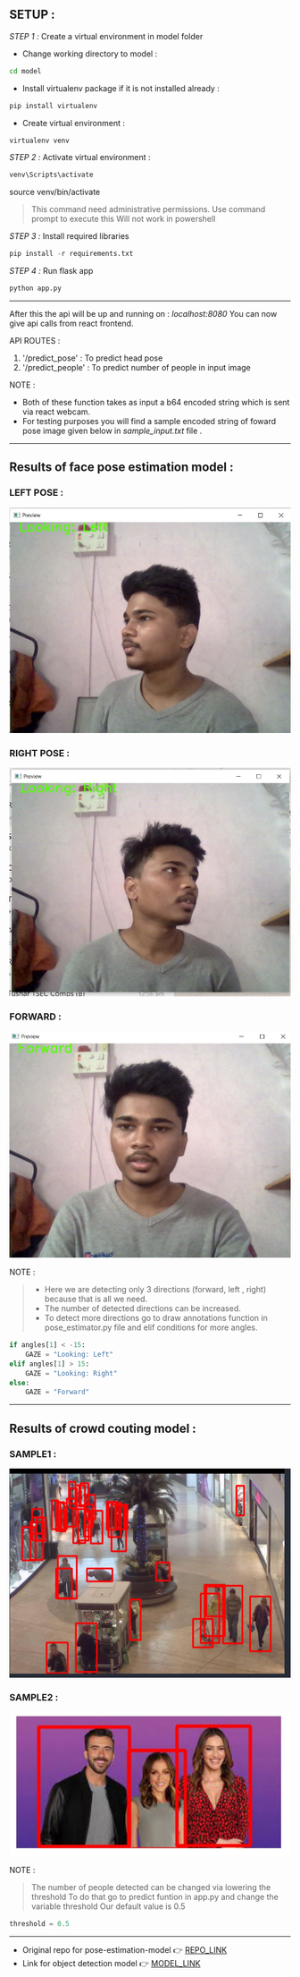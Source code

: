 ## SETUP :

_STEP 1 :_ Create a virtual environment in model folder

- Change working directory to model :

```bash
cd model
```

- Install virtualenv package if it is not installed already :

```bash
pip install virtualenv
```

- Create virtual environment :

```bash
virtualenv venv
```

_STEP 2 :_ Activate virtual environment :

```bash
venv\Scripts\activate
```

source venv/bin/activate

> This command need administrative permissions.
> Use command prompt to execute this
> Will not work in powershell

_STEP 3 :_ Install required libraries

```py
pip install -r requirements.txt
```

_STEP 4 :_ Run flask app

```bash
python app.py
```

---

After this the api will be up and running on : _localhost:8080_
You can now give api calls from react frontend.

API ROUTES :

1. '/predict_pose' : To predict head pose
2. '/predict_people' : To predict number of people in input image

NOTE :

- Both of these function takes as input a b64 encoded string which is sent via react webcam.
- For testing purposes you will find a sample encoded string of foward pose image given below in _sample_input.txt_ file .

---

## Results of face pose estimation model :

### LEFT POSE :

![left_pose](images/left.jpeg)

### RIGHT POSE :

![right_pose](images/right_pose.jpeg)

### FORWARD :

![straight_pose](images/forward.jpg)

NOTE :

> - Here we are detecting only 3 directions (forward, left , right) because that is all we need.
> - The number of detected directions can be increased.
> - To detect more directions go to draw annotations function in pose_estimator.py file and elif conditions for more angles.

```py
if angles[1] < -15:
    GAZE = "Looking: Left"
elif angles[1] > 15:
    GAZE = "Looking: Right"
else:
    GAZE = "Forward"
```

---

## Results of crowd couting model :

### SAMPLE1 :

![first_image](images/first.jpeg)

### SAMPLE2 :

![seccond_image](images/second.jpeg)

NOTE :

> The number of people detected can be changed via lowering the threshold
> To do that go to predict funtion in app.py and change the variable threshold
> Our default value is 0.5

```py
threshold = 0.5
```

---

- Original repo for pose-estimation-model 👉 [REPO_LINK](https://github.com/yinguobing/head-pose-estimation)
- Link for object detection model 👉 [MODEL_LINK](https://tfhub.dev/tensorflow/efficientdet/d0/1)
